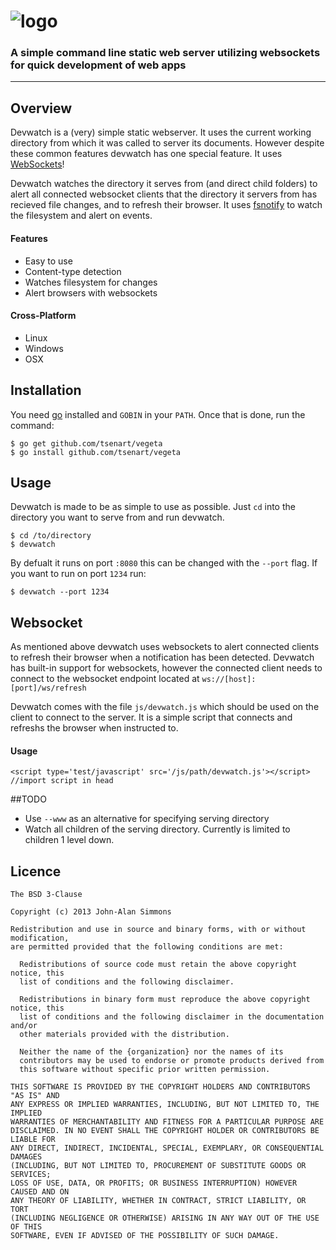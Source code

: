 ![logo](https://raw.github.com/jsimnz/Devwatch/master/Documentation/devwatch.png)
=========
### A simple command line static web server utilizing websockets for quick development of web apps
---
## Overview
Devwatch is a (very) simple static webserver. It uses the current working directory from which it was called to server its documents. However despite these common features devwatch has one special feature. It uses [WebSockets](http://www.w3.org/TR/2009/WD-websockets-20091222/)! 

Devwatch watches the directory it serves from (and direct child folders) to alert all connected websocket clients that the directory it servers from has recieved file changes, and to refresh their browser. It uses [fsnotify](https://github.com/howeyc/fsnotify) to watch the filesystem and alert on events.

#### Features
  - Easy to use
  - Content-type detection
  - Watches filesystem for changes
  - Alert browsers with websockets

#### Cross-Platform
  - Linux
  - Windows
  - OSX


## Installation
You need [go](http://golang.org) installed and `GOBIN` in your `PATH`. Once that is done, run the
command:
```shell
$ go get github.com/tsenart/vegeta
$ go install github.com/tsenart/vegeta
```

## Usage
Devwatch is made to be as simple to use as possible. Just `cd` into the directory you want to serve from and run devwatch.
```shell
$ cd /to/directory
$ devwatch
```

By defualt it runs on port `:8080` this can be changed with the `--port` flag. If you want to run on port `1234` run:
```shell
$ devwatch --port 1234
```

## Websocket
As mentioned above devwatch uses websockets to alert connected clients to refresh their browser when a notification has been detected. Devwatch has built-in support for websockets, however the connected client needs to connect to the websocket endpoint located at `ws://[host]:[port]/ws/refresh`

Devwatch comes with the file `js/devwatch.js` which should be used on the client to connect to the server. It is a simple script that connects and refreshs the browser when instructed to.

#### Usage
```
<script type='test/javascript' src='/js/path/devwatch.js'></script> //import script in head

```

##TODO
 * Use `--www` as an alternative for specifying serving directory
 * Watch all children of the serving directory. Currently is limited to children 1 level down.


## Licence
```
The BSD 3-Clause 

Copyright (c) 2013 John-Alan Simmons

Redistribution and use in source and binary forms, with or without modification,
are permitted provided that the following conditions are met:

  Redistributions of source code must retain the above copyright notice, this
  list of conditions and the following disclaimer.

  Redistributions in binary form must reproduce the above copyright notice, this
  list of conditions and the following disclaimer in the documentation and/or
  other materials provided with the distribution.

  Neither the name of the {organization} nor the names of its
  contributors may be used to endorse or promote products derived from
  this software without specific prior written permission.

THIS SOFTWARE IS PROVIDED BY THE COPYRIGHT HOLDERS AND CONTRIBUTORS "AS IS" AND
ANY EXPRESS OR IMPLIED WARRANTIES, INCLUDING, BUT NOT LIMITED TO, THE IMPLIED
WARRANTIES OF MERCHANTABILITY AND FITNESS FOR A PARTICULAR PURPOSE ARE
DISCLAIMED. IN NO EVENT SHALL THE COPYRIGHT HOLDER OR CONTRIBUTORS BE LIABLE FOR
ANY DIRECT, INDIRECT, INCIDENTAL, SPECIAL, EXEMPLARY, OR CONSEQUENTIAL DAMAGES
(INCLUDING, BUT NOT LIMITED TO, PROCUREMENT OF SUBSTITUTE GOODS OR SERVICES;
LOSS OF USE, DATA, OR PROFITS; OR BUSINESS INTERRUPTION) HOWEVER CAUSED AND ON
ANY THEORY OF LIABILITY, WHETHER IN CONTRACT, STRICT LIABILITY, OR TORT
(INCLUDING NEGLIGENCE OR OTHERWISE) ARISING IN ANY WAY OUT OF THE USE OF THIS
SOFTWARE, EVEN IF ADVISED OF THE POSSIBILITY OF SUCH DAMAGE.
```
  

    